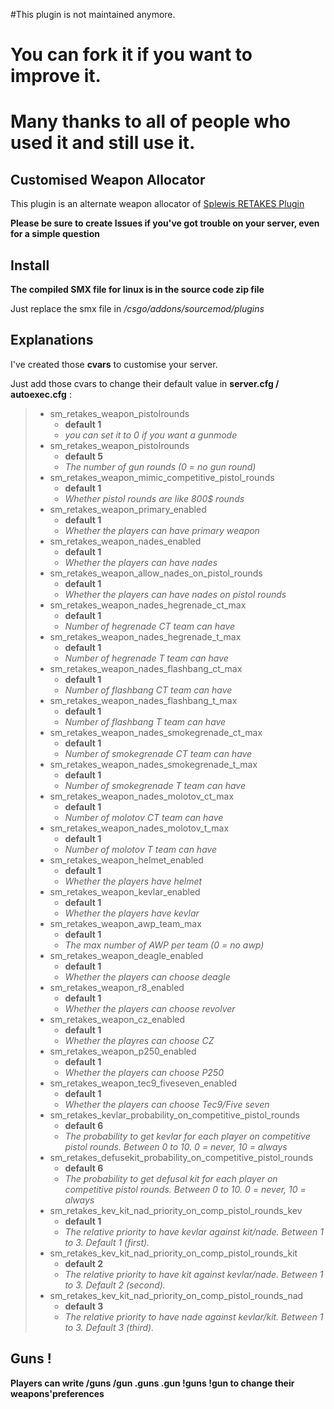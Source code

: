 #This plugin is not maintained anymore.  
# You can fork it if you want to improve it.  
# Many thanks to all of people who used it and still use it.

Customised Weapon Allocator 
-------------------

This plugin is an alternate weapon allocator of [Splewis RETAKES Plugin](https://github.com/splewis/csgo-retakes)

**Please be sure to create Issues if you've got trouble on your server, even for a simple question**

Install
---------------------

**The compiled SMX file for linux is in the source code zip file**

Just replace the smx file in */csgo/addons/sourcemod/plugins*

Explanations
---------------------

I've created those **cvars** to customise your server. 

Just add those cvars to change their default value in **server.cfg / autoexec.cfg** :
> - sm_retakes_weapon_pistolrounds
>   - **default 1**
>   - *you can set it to 0 if you want a gunmode*
> - sm_retakes_weapon_pistolrounds
>   - **default 5**
>   - *The number of gun rounds (0 = no gun round)*
> - sm_retakes_weapon_mimic_competitive_pistol_rounds
>   - **default 1**
>   - *Whether pistol rounds are like 800$ rounds*
> - sm_retakes_weapon_primary_enabled
>   - **default 1**
>   - *Whether the players can have primary weapon*
> - sm_retakes_weapon_nades_enabled
>   - **default 1**
>   - *Whether the players can have nades*
> - sm_retakes_weapon_allow_nades_on_pistol_rounds
>   - **default 1**
>   - *Whether the players can have nades on pistol rounds*
> - sm_retakes_weapon_nades_hegrenade_ct_max
>   - **default 1**
>   - *Number of hegrenade CT team can have*
> - sm_retakes_weapon_nades_hegrenade_t_max
>   - **default 1**
>   - *Number of hegrenade T team can have*
> - sm_retakes_weapon_nades_flashbang_ct_max
>   - **default 1**
>   - *Number of flashbang CT team can have*
> - sm_retakes_weapon_nades_flashbang_t_max
>   - **default 1**
>   - *Number of flashbang T team can have*
> - sm_retakes_weapon_nades_smokegrenade_ct_max
>   - **default 1**
>   - *Number of smokegrenade CT team can have*
> - sm_retakes_weapon_nades_smokegrenade_t_max
>   - **default 1**
>   - *Number of smokegrenade T team can have*
> - sm_retakes_weapon_nades_molotov_ct_max
>   - **default 1**
>   - *Number of molotov CT team can have*
> - sm_retakes_weapon_nades_molotov_t_max
>   - **default 1**
>   - *Number of molotov T team can have*
> - sm_retakes_weapon_helmet_enabled
>   - **default 1**
>   - *Whether the players have helmet*
> - sm_retakes_weapon_kevlar_enabled
>   - **default 1**
>   - *Whether the players have kevlar*
> - sm_retakes_weapon_awp_team_max
>   - **default 1**
>   - *The max number of AWP per team (0 = no awp)*
> - sm_retakes_weapon_deagle_enabled
>   - **default 1**
>   - *Whether the players can choose deagle*
> - sm_retakes_weapon_r8_enabled
>   - **default 1**
>   - *Whether the players can choose revolver*
> - sm_retakes_weapon_cz_enabled
>   - **default 1**
>   - *Whether the playres can choose CZ*
> - sm_retakes_weapon_p250_enabled
>   - **default 1**
>   - *Whether the players can choose P250*
> - sm_retakes_weapon_tec9_fiveseven_enabled
>   - **default 1**
>   - *Whether the players can choose Tec9/Five seven*
> - sm_retakes_kevlar_probability_on_competitive_pistol_rounds
>   - **default 6**
>   - *The probability to get kevlar for each player on competitive pistol rounds. Between 0 to 10. 0 = never, 10 = always*
> - sm_retakes_defusekit_probability_on_competitive_pistol_rounds
>   - **default 6**
>   - *The probability to get defusal kit for each player on competitive pistol rounds. Between 0 to 10. 0 = never, 10 = always*
> - sm_retakes_kev_kit_nad_priority_on_comp_pistol_rounds_kev
>   - **default 1**
>   - *The relative priority to have kevlar against kit/nade. Between 1 to 3. Default 1 (first).*
> - sm_retakes_kev_kit_nad_priority_on_comp_pistol_rounds_kit
>   - **default 2**
>   - *The relative priority to have kit against kevlar/nade. Between 1 to 3. Default 2 (second).*
> - sm_retakes_kev_kit_nad_priority_on_comp_pistol_rounds_nad
>   - **default 3**
>   - *The relative priority to have nade against kevlar/kit. Between 1 to 3. Default 3 (third).*


Guns !
-----------------------
**Players can write /guns /gun .guns .gun !guns !gun to change their weapons'preferences**
